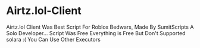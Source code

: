 # Airtz.lol-Client
Airtz.lol Client Was Best Script For Roblox Bedwars, Made By SumitScripts A Solo Developer... Script Was Free Everything is Free But Don't Supported solara :( You Can Use Other Executors
